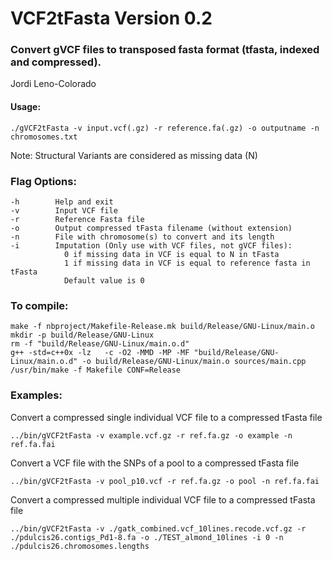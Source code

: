 # VCF2tFasta Version 0.2

### Convert gVCF files to transposed fasta format (tfasta, indexed and compressed).

Jordi Leno-Colorado

#### Usage: 
	./gVCF2tFasta -v input.vcf(.gz) -r reference.fa(.gz) -o outputname -n chromosomes.txt

Note: Structural Variants are considered as missing data (N)

### Flag Options:
    -h        Help and exit
    -v        Input VCF file
    -r        Reference Fasta file
    -o        Output compressed tFasta filename (without extension)
    -n        File with chromosome(s) to convert and its length
    -i        Imputation (Only use with VCF files, not gVCF files):
                0 if missing data in VCF is equal to N in tFasta
                1 if missing data in VCF is equal to reference fasta in tFasta
                Default value is 0

### To compile:
	make -f nbproject/Makefile-Release.mk build/Release/GNU-Linux/main.o
	mkdir -p build/Release/GNU-Linux
	rm -f "build/Release/GNU-Linux/main.o.d"
	g++ -std=c++0x -lz   -c -O2 -MMD -MP -MF "build/Release/GNU-Linux/main.o.d" -o build/Release/GNU-Linux/main.o sources/main.cpp
	/usr/bin/make -f Makefile CONF=Release

### Examples:

Convert a compressed single individual VCF file to a compressed tFasta file

	../bin/gVCF2tFasta -v example.vcf.gz -r ref.fa.gz -o example -n ref.fa.fai

Convert a VCF file with the SNPs of a pool to a compressed tFasta file
	
	../bin/gVCF2tFasta -v pool_p10.vcf -r ref.fa.gz -o pool -n ref.fa.fai


Convert a compressed multiple individual VCF file to a compressed tFasta file

	../bin/gVCF2tFasta -v ./gatk_combined.vcf_10lines.recode.vcf.gz -r ./pdulcis26.contigs_Pd1-8.fa -o ./TEST_almond_10lines -i 0 -n ./pdulcis26.chromosomes.lengths
